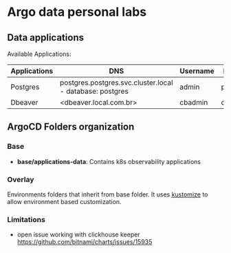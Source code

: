 # Argo data personal labs

## Data applications

Available Applications:

| Applications  | DNS | Username  | Password | Links |
| ------------- | ------------- | ------------- | ------------- | ------------- |
| Postgres | postgres.postgres.svc.cluster.local - database: postgres | admin | password | <https://www.postgresql.org> |
| Dbeaver | <dbeaver.local.com.br> | cbadmin | cbadmin20 | <https://dbeaver.com/docs/cloudbeaver> |

## ArgoCD Folders organization

### Base

- **base/applications-data**: Contains k8s observability applications

### Overlay

Environments folders that inherit from base folder. It uses [kustomize](https://github.com/kubernetes-sigs/kustomize) to allow environment based customization.

### Limitations

- open issue working with clickhouse keeper <https://github.com/bitnami/charts/issues/15935>
